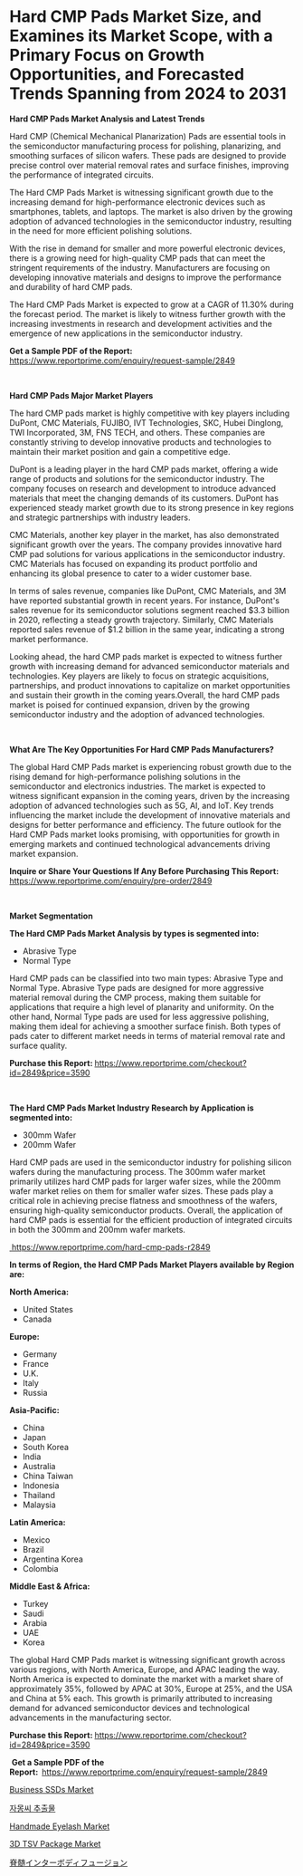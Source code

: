 <p><h1>Hard CMP Pads Market Size, and Examines its Market Scope, with a Primary Focus on Growth Opportunities, and Forecasted Trends Spanning from 2024 to 2031</h1></p><p><strong>Hard CMP Pads Market Analysis and Latest Trends</strong></p>
<p><p>Hard CMP (Chemical Mechanical Planarization) Pads are essential tools in the semiconductor manufacturing process for polishing, planarizing, and smoothing surfaces of silicon wafers. These pads are designed to provide precise control over material removal rates and surface finishes, improving the performance of integrated circuits.</p><p>The Hard CMP Pads Market is witnessing significant growth due to the increasing demand for high-performance electronic devices such as smartphones, tablets, and laptops. The market is also driven by the growing adoption of advanced technologies in the semiconductor industry, resulting in the need for more efficient polishing solutions.</p><p>With the rise in demand for smaller and more powerful electronic devices, there is a growing need for high-quality CMP pads that can meet the stringent requirements of the industry. Manufacturers are focusing on developing innovative materials and designs to improve the performance and durability of hard CMP pads.</p><p>The Hard CMP Pads Market is expected to grow at a CAGR of 11.30% during the forecast period. The market is likely to witness further growth with the increasing investments in research and development activities and the emergence of new applications in the semiconductor industry.</p></p>
<p><strong>Get a Sample PDF of the Report:&nbsp;</strong> <a href="https://www.reportprime.com/enquiry/request-sample/2849">https://www.reportprime.com/enquiry/request-sample/2849</a></p>
<p>&nbsp;</p>
<p><strong>Hard CMP Pads Major Market Players</strong></p>
<p><p>The hard CMP pads market is highly competitive with key players including DuPont, CMC Materials, FUJIBO, IVT Technologies, SKC, Hubei Dinglong, TWI Incorporated, 3M, FNS TECH, and others. These companies are constantly striving to develop innovative products and technologies to maintain their market position and gain a competitive edge.</p><p>DuPont is a leading player in the hard CMP pads market, offering a wide range of products and solutions for the semiconductor industry. The company focuses on research and development to introduce advanced materials that meet the changing demands of its customers. DuPont has experienced steady market growth due to its strong presence in key regions and strategic partnerships with industry leaders.</p><p>CMC Materials, another key player in the market, has also demonstrated significant growth over the years. The company provides innovative hard CMP pad solutions for various applications in the semiconductor industry. CMC Materials has focused on expanding its product portfolio and enhancing its global presence to cater to a wider customer base.</p><p>In terms of sales revenue, companies like DuPont, CMC Materials, and 3M have reported substantial growth in recent years. For instance, DuPont's sales revenue for its semiconductor solutions segment reached $3.3 billion in 2020, reflecting a steady growth trajectory. Similarly, CMC Materials reported sales revenue of $1.2 billion in the same year, indicating a strong market performance.</p><p>Looking ahead, the hard CMP pads market is expected to witness further growth with increasing demand for advanced semiconductor materials and technologies. Key players are likely to focus on strategic acquisitions, partnerships, and product innovations to capitalize on market opportunities and sustain their growth in the coming years.Overall, the hard CMP pads market is poised for continued expansion, driven by the growing semiconductor industry and the adoption of advanced technologies.</p></p>
<p>&nbsp;</p>
<p><strong>What Are The Key Opportunities For Hard CMP Pads Manufacturers?</strong></p>
<p><p>The global Hard CMP Pads market is experiencing robust growth due to the rising demand for high-performance polishing solutions in the semiconductor and electronics industries. The market is expected to witness significant expansion in the coming years, driven by the increasing adoption of advanced technologies such as 5G, AI, and IoT. Key trends influencing the market include the development of innovative materials and designs for better performance and efficiency. The future outlook for the Hard CMP Pads market looks promising, with opportunities for growth in emerging markets and continued technological advancements driving market expansion.</p></p>
<p><strong>Inquire or Share Your Questions If Any Before Purchasing This Report:</strong> <a href="https://www.reportprime.com/enquiry/pre-order/2849">https://www.reportprime.com/enquiry/pre-order/2849</a></p>
<p>&nbsp;</p>
<p><strong>Market Segmentation</strong></p>
<p><strong>The Hard CMP Pads Market Analysis by types is segmented into:</strong></p>
<p><ul><li>Abrasive Type</li><li>Normal Type</li></ul></p>
<p><p>Hard CMP pads can be classified into two main types: Abrasive Type and Normal Type. Abrasive Type pads are designed for more aggressive material removal during the CMP process, making them suitable for applications that require a high level of planarity and uniformity. On the other hand, Normal Type pads are used for less aggressive polishing, making them ideal for achieving a smoother surface finish. Both types of pads cater to different market needs in terms of material removal rate and surface quality.</p></p>
<p><strong>Purchase this Report:&nbsp;</strong><a href="https://www.reportprime.com/checkout?id=2849&price=3590">https://www.reportprime.com/checkout?id=2849&price=3590</a></p>
<p>&nbsp;</p>
<p><strong>The Hard CMP Pads Market Industry Research by Application is segmented into:</strong></p>
<p><ul><li>300mm Wafer</li><li>200mm Wafer</li></ul></p>
<p><p>Hard CMP pads are used in the semiconductor industry for polishing silicon wafers during the manufacturing process. The 300mm wafer market primarily utilizes hard CMP pads for larger wafer sizes, while the 200mm wafer market relies on them for smaller wafer sizes. These pads play a critical role in achieving precise flatness and smoothness of the wafers, ensuring high-quality semiconductor products. Overall, the application of hard CMP pads is essential for the efficient production of integrated circuits in both the 300mm and 200mm wafer markets.</p></p>
<p><a href="https://www.reportprime.com/hard-cmp-pads-r2849">&nbsp;https://www.reportprime.com/hard-cmp-pads-r2849</a></p>
<p><strong>In terms of Region, the Hard CMP Pads Market Players available by Region are:</strong></p>
<p>
    <p> <strong> North America: </strong>
        <ul>
            <li>United States</li>
            <li>Canada</li>
        </ul>
        </p> 
    <p> <strong> Europe: </strong>
        <ul>
            <li>Germany</li>
            <li>France</li>
            <li>U.K.</li>
            <li>Italy</li>
            <li>Russia</li>
        </ul>
        </p> 
    <p> <strong> Asia-Pacific: </strong>
        <ul>
            <li>China</li>
            <li>Japan</li>
            <li>South Korea</li>
            <li>India</li>
            <li>Australia</li>
            <li>China Taiwan</li>
            <li>Indonesia</li>
            <li>Thailand</li>
            <li>Malaysia</li>
        </ul>
        </p> 
    <p> <strong> Latin America: </strong>
        <ul>
            <li>Mexico</li>
            <li>Brazil</li>
            <li>Argentina Korea</li>
            <li>Colombia</li>
        </ul>
        </p> 
    <p> <strong> Middle East & Africa: </strong>
        <ul>
            <li>Turkey</li>
            <li>Saudi</li>
            <li>Arabia</li>
            <li>UAE</li>
            <li>Korea</li>
        </ul>
    </p>
    </p>
<p><p>The global Hard CMP Pads market is witnessing significant growth across various regions, with North America, Europe, and APAC leading the way. North America is expected to dominate the market with a market share of approximately 35%, followed by APAC at 30%, Europe at 25%, and the USA and China at 5% each. This growth is primarily attributed to increasing demand for advanced semiconductor devices and technological advancements in the manufacturing sector.</p></p>
<p><strong>Purchase this Report: </strong><a href="https://www.reportprime.com/checkout?id=2849&price=3590">https://www.reportprime.com/checkout?id=2849&price=3590</a></p>
<p>&nbsp;<strong>Get a Sample PDF of the Report:&nbsp;&nbsp;</strong><a href="https://www.reportprime.com/enquiry/request-sample/2849">https://www.reportprime.com/enquiry/request-sample/2849</a></p>
<p><strong></strong></p>
<p><p><a href="https://github.com/Valeridd446677/Market-Research-Report-List-1/blob/main/business-ssds-market.md">Business SSDs Market</a></p><p><a href="https://github.com/Hubertstyenger6685/Market-Research-Report-List-1/blob/main/387829369481.md">자몽씨 추출물</a></p><p><a href="https://issuu.com/reportprime-2/docs/handmade-eyelash-market-size-2030.pptx">Handmade Eyelash Market</a></p><p><a href="https://github.com/IzaiahBartell/Market-Research-Report-List-1/blob/main/3d-tsv-package-market.md">3D TSV Package Market</a></p><p><a href="https://github.com/dadanedu33/Market-Research-Report-List-1/blob/main/815741472617.md">脊髄インターボディフュージョン</a></p></p>